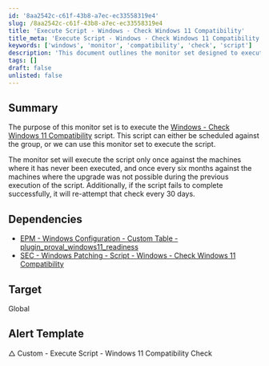 ```yaml
---
id: '8aa2542c-c61f-43b8-a7ec-ec33558319e4'
slug: /8aa2542c-c61f-43b8-a7ec-ec33558319e4
title: 'Execute Script - Windows - Check Windows 11 Compatibility'
title_meta: 'Execute Script - Windows - Check Windows 11 Compatibility'
keywords: ['windows', 'monitor', 'compatibility', 'check', 'script']
description: 'This document outlines the monitor set designed to execute the Windows - Check Windows 11 Compatibility script, detailing its scheduling, execution frequency, and dependencies, ensuring that systems are ready for the Windows 11 upgrade.'
tags: []
draft: false
unlisted: false
---
```


## Summary

The purpose of this monitor set is to execute the [Windows - Check Windows 11 Compatibility](/docs/318a9cfd-251b-4b47-8d18-aabc3af6b41c) script. This script can either be scheduled against the group, or we can use this monitor set to execute the script.

The monitor set will execute the script only once against the machines where it has never been executed, and once every six months against the machines where the upgrade was not possible during the previous execution of the script. Additionally, if the script fails to complete successfully, it will re-attempt that check every 30 days.

## Dependencies

- [EPM - Windows Configuration - Custom Table - plugin_proval_windows11_readiness](/docs/74cca89e-effd-4af7-a73a-53a30b91c8a7)
- [SEC - Windows Patching - Script - Windows - Check Windows 11 Compatibility](/docs/318a9cfd-251b-4b47-8d18-aabc3af6b41c)

## Target

Global

## Alert Template

△ Custom - Execute Script - Windows 11 Compatibility Check
